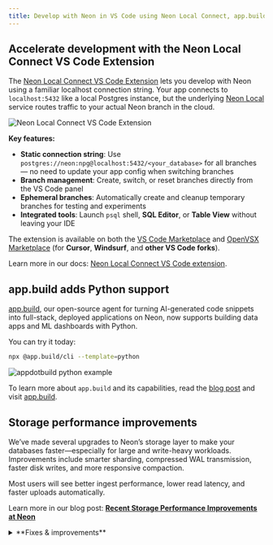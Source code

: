```yaml
---
title: Develop with Neon in VS Code using Neon Local Connect, app.build adds Python support, and more
---
```


## Accelerate development with the Neon Local Connect VS Code Extension

The [Neon Local Connect VS Code Extension](https://marketplace.visualstudio.com/items?itemName=databricks.neon-local-connect) lets you develop with Neon using a familiar localhost connection string. Your app connects to `localhost:5432` like a local Postgres instance, but the underlying [Neon Local](/docs/local/neon-local) service routes traffic to your actual Neon branch in the cloud.

![Neon Local Connect VS Code Extension](/docs/relnotes/neon_local_vscode.png)

**Key features:**

- **Static connection string**: Use `postgres://neon:npg@localhost:5432/<your_database>` for all branches — no need to update your app config when switching branches
- **Branch management**: Create, switch, or reset branches directly from the VS Code panel
- **Ephemeral branches**: Automatically create and cleanup temporary branches for testing and experiments
- **Integrated tools**: Launch `psql` shell, **SQL Editor**, or **Table View** without leaving your IDE

The extension is available on both the [VS Code Marketplace](https://marketplace.visualstudio.com/items?itemName=databricks.neon-local-connect) and [OpenVSX Marketplace](https://open-vsx.org/extension/databricks/neon-local-connect) (for **Cursor**, **Windsurf**, and **other VS Code forks**).

Learn more in our docs: [Neon Local Connect VS Code extension](/docs/local/neon-local-vscode).

## app.build adds Python support

[app.build](https://www.app.build/), our open-source agent for turning AI-generated code snippets into full-stack, deployed applications on Neon, now supports building data apps and ML dashboards with Python.

You can try it today:

```bash
npx @app.build/cli --template=python
```

![appdotbuild python example](/docs/relnotes/appdotbuild_python.png)

To learn more about `app.build` and its capabilities, read the [blog post](https://www.app.build/blog/appbuild-can-now-build-python-data-apps) and visit [app.build](https://www.app.build/).

## Storage performance improvements

We’ve made several upgrades to Neon’s storage layer to make your databases faster—especially for large and write-heavy workloads. Improvements include smarter sharding, compressed WAL transmission, faster disk writes, and more responsive compaction.

Most users will see better ingest performance, lower read latency, and faster uploads automatically.

Learn more in our blog post: [**Recent Storage Performance Improvements at Neon**](https://neon.com/blog/recent-storage-performance-improvements-at-neon)

<details>

<summary>**Fixes & improvements**</summary>

- **Neon MCP**
  - Addressed an issue where required tool parameters, such as `org-id`, were being passed with empty values, resulting in an undefined error.
  - We updated our security guidance for the Neon MCP Server. To learn more, see [MCP security guidance](/docs/ai/neon-mcp-server#mcp-security-guidance).

- **Neon API**
  - For [Neon Private Networking](/docs/guides/neon-private-networking) users, you can now list all VPC endpoints for your Neon organization across regions using a new API endpoint. See [List VPC endpoints across all regions](https://api-docs.neon.tech/reference/listorganizationvpcendpointsallregions) for details.

- **neon_superuser**

  The `neon_superuser` role is now granted the `pg_signal_backend` privilege, which allows it to cancel (terminate) backend sessions belonging to roles that are not members of `neon_superuser`.

  > Roles created in the Neon Console, CLI, or API, are granted membership in the `neon_superuser` role. To learn more about this role, see [The neon_superuser role](/docs/manage/roles#the-neonsuperuser-role).

- **Fixes**

  Resolved an issue on the **Tables** page in the Neon Console where the previously selected database was incorrectly cached across projects. This caused errors when switching to a project that didn’t include the cached database. The Tables page now correctly resets the selected database when switching projects.

</details>
